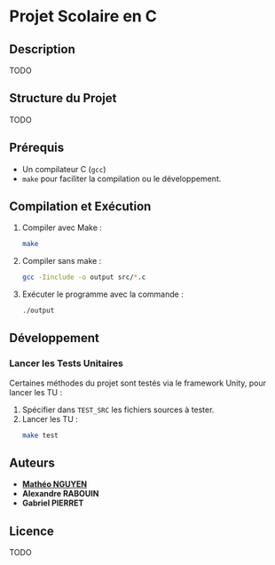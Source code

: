 # Projet Scolaire en C

## Description
TODO

## Structure du Projet
TODO

## Prérequis
- Un compilateur C (`gcc`)
- `make` pour faciliter la compilation ou le développement.

## Compilation et Exécution

1. Compiler avec Make :
    ```sh
    make
    ```

1. Compiler sans make :
    ```sh
    gcc -Iinclude -o output src/*.c
    ```

2. Exécuter le programme avec la commande :
    ```sh
    ./output
    ```

## Développement
### Lancer les Tests Unitaires
Certaines méthodes du projet sont testés via le framework Unity, pour lancer les TU :

1. Spécifier dans `TEST_SRC` les fichiers sources à tester.
2. Lancer les TU :
    ```sh
    make test
    ```

## Auteurs
- [**Mathéo NGUYEN**](https://github.com/LiberiBg)
- **Alexandre RABOUIN**
- **Gabriel PIERRET**


## Licence
TODO